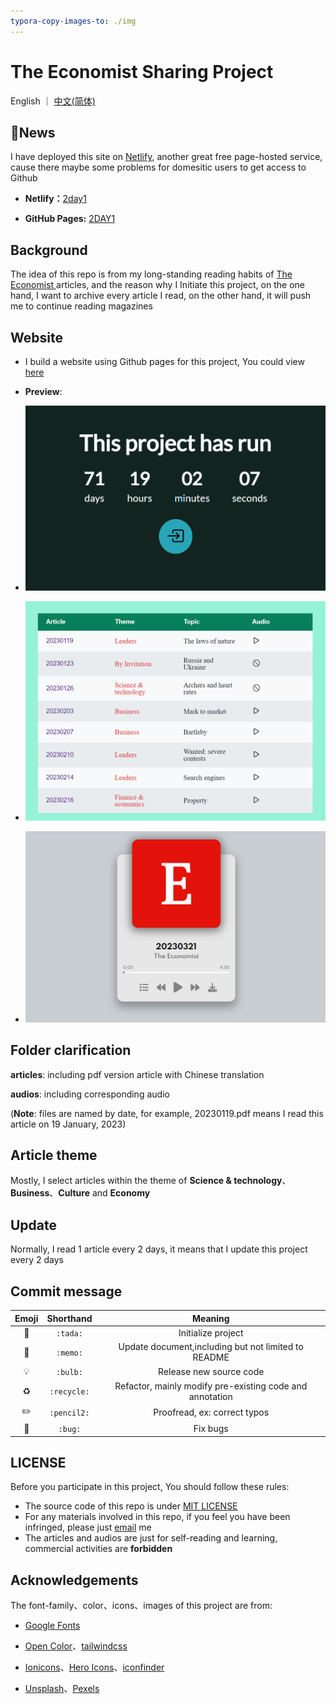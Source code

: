 ```yaml
---
typora-copy-images-to: ./img
---
```




# The Economist Sharing Project

English ｜ [中文(简体)](README-CN.md)

## 📣News

I have deployed this site on <a href="https://www.netlify.com/">Netlify</a>, another great free page-hosted service, cause there maybe some problems for domesitic users to get access to Github

- **Netlify：**<a href="https://2day1.netlify.app/" target="_blank">2day1</a>

- **GitHub Pages:** <a href="https://ascendho.github.io/The-Economist-Sharing/" target="_blank">2DAY1</a>



## Background

The idea of this repo is from my long-standing reading habits of <a href="https://www.economist.com/" target="_blank">The Economist </a>articles, and the reason why I Initiate this project, on the one hand, I want to archive every article I read, on the other hand, it will push me to continue reading magazines



## Website

- I build a website using Github pages for this project, You could view <a href="https://2day1.netlify.app/src/entry/entry.html" target="_blank">here</a>

- **Preview**:

- ![image-20230401162132770](img/image-20230401162132770.png)

- ![image-20230218151925743](img/image-20230218151925743.png)


- ![image-20230401161814851](img/image-20230401161814851.png)





## Folder clarification

**articles**: including pdf version article with Chinese translation

**audios**: including corresponding audio

(**Note**: files are named by date, for example, 20230119.pdf means I read this article on 19 January, 2023)



## Article theme

Mostly, I select articles within the theme of **Science & technology**、**Business**、**Culture** and **Economy**



## Update

Normally, I read 1 article every 2 days, it means that I update this project every 2 days



## Commit message

|   Emoji   |  Shorthand  |                         Meaning                          |
| :-------: | :---------: | :------------------------------------------------------: |
|  :tada:   |  `:tada:`   |                    Initialize project                    |
|  :memo:   |  `:memo:`   |   Update document,including but not limited to README    |
|  :bulb:   |  `:bulb:`   |                 Release new source code                  |
| :recycle: | `:recycle:` | Refactor, mainly modify pre-existing code and annotation |
| :pencil2: | `:pencil2:` |               Proofread, ex: correct typos               |
|   :bug:   |   `:bug:`   |                         Fix bugs                         |



## LICENSE

Before you participate in this project, You should follow these rules:

- The source code of this repo is under <a href="https://github.com/ascendho/The-Economist-Sharing/blob/master/LICENSE">MIT LICENSE</a>
- For any materials involved in this repo, if you feel you have been infringed, please just [email](mailto:ascendho@outlook.com) me
- The articles and audios are just for self-reading and learning, commercial activities are **forbidden**



## Acknowledgements

The font-family、color、icons、images of this project are from:

- <a href="https://www.google.com/fonts">Google Fonts</a>

- <a href="https://yeun.github.io/open-color/">Open Color</a>、<a href="https://tailwindcss.com/">tailwindcss</a>
- <a href="https://ionic.io/ionicons">Ionicons</a>、<a href="https://heroicons.com/">Hero Icons</a>、<a href="https://www.iconfinder.com/">iconfinder</a>
- <a href="https://unsplash.com/">Unsplash</a>、<a href="https://www.pexels.com/">Pexels</a>
